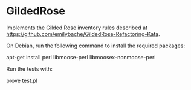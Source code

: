 GildedRose
==========

Implements the Gilded Rose inventory rules described at
https://github.com/emilybache/GildedRose-Refactoring-Kata.

On Debian, run the following command to install the required packages:

apt-get install perl libmoose-perl libmoosex-nonmoose-perl

Run the tests with:

prove test.pl
